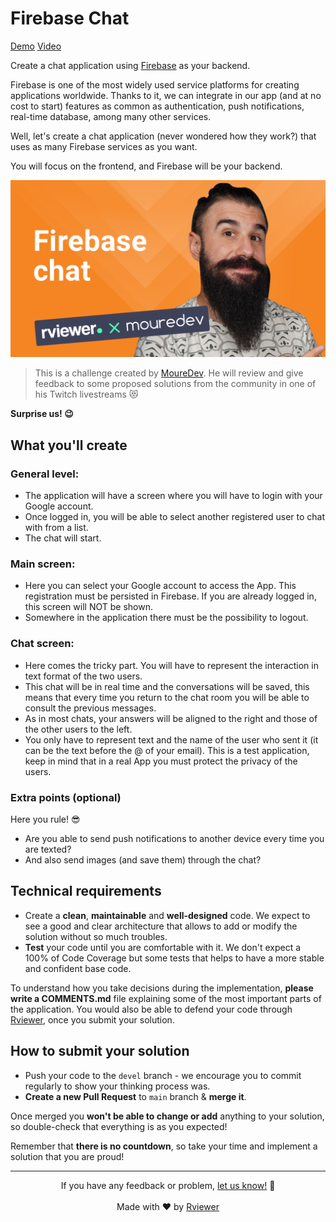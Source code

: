 # Firebase Chat

[Demo](https://forgecity.rebirth.com.mx)
[Video](https://youtu.be/vqI6VCJJiRk)

Create a chat application using [Firebase](https://firebase.google.com/) as your backend.

Firebase is one of the most widely used service platforms for creating applications worldwide. Thanks to it, we can
integrate in our app (and at no cost to start) features as common as authentication, push notifications, real-time
database, among many other services.

Well, let's create a chat application (never wondered how they work?) that uses as many Firebase services as you want.

You will focus on the frontend, and Firebase will be your backend.

![Brais Moure Challenge card](.github/assets/rviewer-mouredev.png)
> This is a challenge created by [MoureDev](https://www.twitch.tv/mouredev). He will review and give feedback to some
> proposed solutions from the community in one of his Twitch livestreams 😻

**Surprise us! 😉**

## What you'll create

### General level:

- The application will have a screen where you will have to login with your Google account.
- Once logged in, you will be able to select another registered user to chat with from a list.
- The chat will start.

### Main screen:

- Here you can select your Google account to access the App. This registration must be persisted in Firebase. If you are
  already logged in, this screen will NOT be shown.
- Somewhere in the application there must be the possibility to logout.

### Chat screen:

- Here comes the tricky part. You will have to represent the interaction in text format of the two users.
- This chat will be in real time and the conversations will be saved, this means that every time you return to the chat
  room you will be able to consult the previous messages.
- As in most chats, your answers will be aligned to the right and those of the other users to the left.
- You only have to represent text and the name of the user who sent it (it can be the text before the @ of your email).
  This is a test application, keep in mind that in a real App you must protect the privacy of the users.

### Extra points (optional)

Here you rule! 😎

- Are you able to send push notifications to another device every time you are texted?
- And also send images (and save them) through the chat?

## Technical requirements

* Create a **clean**, **maintainable** and **well-designed** code. We expect to see a good and clear architecture that
  allows to add or modify the solution without so much troubles.
* **Test** your code until you are comfortable with it. We don't expect a 100% of Code Coverage but some tests that
  helps to have a more stable and confident base code.

To understand how you take decisions during the implementation, **please write a COMMENTS.md** file explaining some of
the most important parts of the application. You would also be able to defend your code through
[Rviewer](https://rviewer.io), once you submit your solution.

## How to submit your solution

* Push your code to the `devel` branch - we encourage you to commit regularly to show your thinking process was.
* **Create a new Pull Request** to `main` branch & **merge it**.

Once merged you **won't be able to change or add** anything to your solution, so double-check that everything is as you
expected!

Remember that **there is no countdown**, so take your time and implement a solution that you are proud!

--- 

<p align="center">
  If you have any feedback or problem, <a href="mailto:help@rviewer.io">let us know!</a> 🤘
  <br><br>
  Made with ❤️ by <a href="https://rviewer.io">Rviewer</a>
</p>
